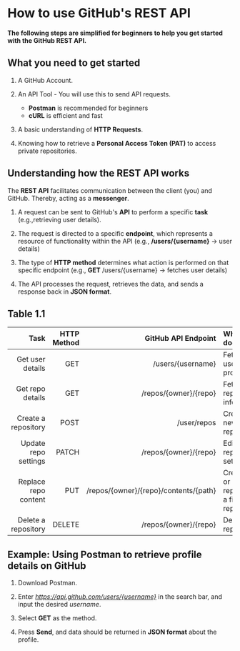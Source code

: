 # How to use GitHub's REST API

**The following steps are simplified for beginners to help you get started with the GitHub REST API.**




## What you need to get started

1. A GitHub Account.

2. An API Tool - You will use this to send API requests.
    * **Postman** is recommended for beginners
    * **cURL** is efficient and fast

3. A basic understanding of **HTTP Requests**.

4. Knowing how to retrieve a **Personal Access Token (PAT)** to access private repositories.


## Understanding how the REST API works

The **REST API** facilitates communication between the client (you) and GitHub. Thereby, acting as a **messenger**.

1. A request can be sent to GitHub's **API** to perform a specific **task** (e.g.,retrieving user details).

2. The request is directed to a specific **endpoint**, which represents a resource of functionality within the API (e.g., **/users/{username}** -> user details)

3. The type of **HTTP method** determines what action is performed on that specific endpoint (e.g., **GET** /users/{username} -> fetches user details)

4. The API processes the request, retrieves the data, and sends a response back in **JSON format**.


## Table 1.1

| **Task** | **HTTP Method** | **GitHub API Endpoint** | **What it does** |
|-----:|------------:|--------------------:|:-------------|                                                       
|Get user details|GET|/users/{username}|Fetches user profile|
|Get repo details|GET|/repos/{owner}/{repo}|Fetches repository info|
|Create a repository|POST|/user/repos|Creates a new repository| 
|Update repo settings|PATCH|/repos/{owner}/{repo}|Edits repository settings|
|Replace repo content|PUT|/repos/{owner}/{repo}/contents/{path}|Creates or replaces a file in a repository|
|Delete a repository|DELETE|/repos/{owner}/{repo}|Deletes a repository|


## Example: Using Postman to retrieve profile details on GitHub

1. Download Postman.

2. Enter *https://api.github.com/users/{username}* in the search bar, and input the desired *username*.

3. Select **GET** as the method.

4. Press **Send**, and data should be returned in **JSON format** about the profile.
